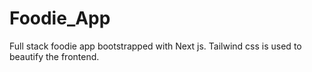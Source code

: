 # Foodie_App

Full stack foodie app bootstrapped with Next js.
Tailwind css is used to beautify the frontend.

